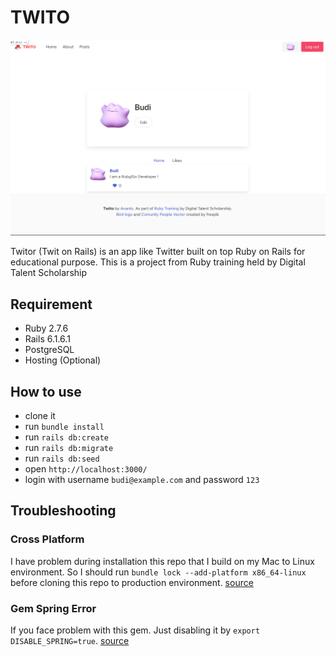 # TWITO

![Twitor](twito.png)

Twitor (Twit on Rails) is an app like Twitter built on top Ruby on Rails for educational purpose. This is a project from Ruby training held by Digital Talent Scholarship

## Requirement

- Ruby 2.7.6
- Rails 6.1.6.1
- PostgreSQL
- Hosting (Optional)

## How to use

- clone it
- run `bundle install`
- run `rails db:create`
- run `rails db:migrate`
- run `rails db:seed`
- open `http://localhost:3000/`
- login with username `budi@example.com` and password `123`

## Troubleshooting

### Cross Platform

I have problem during installation this repo that I build on my Mac to Linux environment. So I should run `bundle lock --add-platform x86_64-linux` before cloning this repo to production environment. [source](https://calvin.my/posts/add-platform-to-ruby-application)

### Gem Spring Error

If you face problem with this gem. Just disabling it by `export DISABLE_SPRING=true`. [source](https://til.hashrocket.com/posts/apfwqplcrk-disable-spring-in-rails-with-disablespring) 



